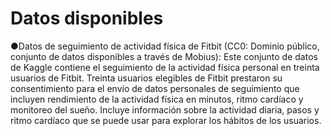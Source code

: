 # Datos disponibles

●Datos de seguimiento de actividad física de Fitbit (CC0: Dominio público, conjunto de datos disponibles a través de Mobius): Este conjunto de datos de Kaggle contiene el seguimiento de la actividad física personal en treinta usuarios de Fitbit. Treinta usuarios elegibles de Fitbit prestaron su consentimiento para el envío de datos personales de seguimiento que incluyen rendimiento de la actividad física en minutos, ritmo cardíaco y monitoreo del sueño.
Incluye información sobre la actividad diaria, pasos y ritmo cardíaco que se puede usar para explorar los hábitos de los usuarios.
